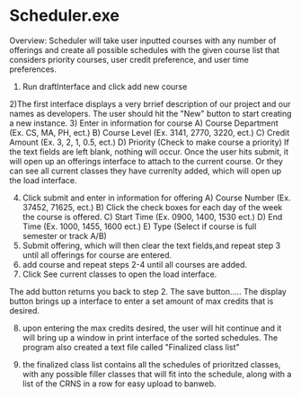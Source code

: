 # Scheduler.exe
Overview: Scheduler will take user inputted courses with any number of offerings and create all possible schedules with the given course list that considers priority courses, user credit preference, and user time preferences.


  1) Run draftInterface and click add new course
  
  2)The first interface displays a very brrief description of our project and our names as developers. The user should hit the "New" button to start creating a new instance.
  3) Enter in information for course
    A) Course Department  (Ex. CS, MA, PH, ect.)
    B) Course Level       (Ex. 3141, 2770, 3220, ect.)
    C) Credit Amount      (Ex. 3, 2, 1, 0.5, ect.)
    D) Priority           (Check to make course a priority)
    If the text fields are left blank, nothing will occur.
    Once the user hits submit, it will open up an offerings interface to attach to the current course. Or they can see all current classes they have currenlty added, which will open up the load interface.
    
  
    
 4) Click submit and enter in information for offering
    A) Course Number      (Ex. 37452, 71625, ect.)
    B) Click the check boxes for each day of the week the course is offered.
    C) Start Time         (Ex. 0900, 1400, 1530 ect.)
    D) End Time           (Ex. 1000, 1455, 1600 ect.)
    E) Type               (Select if course is full semester or track A/B)
  5) Submit offering, which will then clear the text fields,and repeat step 3 until all offerings for course are entered.
  6) add course and repeat steps 2-4 until all courses are added.
  7) Click See current classes to open the load interface.
  
  The add button returns you back to step 2.
  The save button.....
  The display button brings up a interface to enter a set amount of max credits that is desired.
  
  8) upon entering the max credits desired, the user will hit continue and it will bring up a window in print interface of the sorted 
  schedules. The program also created a text file called "Finalized class list"
  
  9) the finalized class list contains all the schedules of prioritzed classes, with any possible filler classes that will fit into the schedule, along with a list of the CRNS in a row for easy upload to banweb.

